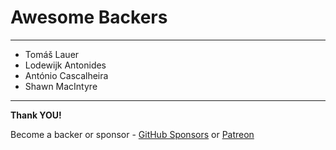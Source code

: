 # Awesome Backers

---

- Tomáš Lauer
- Lodewijk Antonides
- António Cascalheira
- Shawn MacIntyre

---

**Thank YOU!**

Become a backer or sponsor - [GitHub Sponsors](https://github.com/sponsors/MartinKavik) or [Patreon](https://www.patreon.com/martinkavik)
